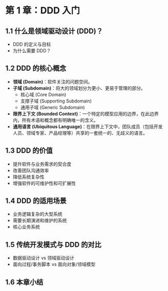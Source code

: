 # 第 1 章：DDD 入门

## 1.1 什么是领域驱动设计 (DDD)？
   - DDD 的定义与目标
   - 为什么需要 DDD？

## 1.2 DDD 的核心概念
   - **领域 (Domain)**：软件关注的问题空间。
   - **子域 (Subdomain)**：将大的领域划分为更小、更易于管理的部分。
     - 核心域 (Core Domain)
     - 支撑子域 (Supporting Subdomain)
     - 通用子域 (Generic Subdomain)
   - **限界上下文 (Bounded Context)**：一个特定的模型应用的边界，在此边界内，所有术语和概念都有明确唯一的含义。
   - **通用语言 (Ubiquitous Language)**：在限界上下文中，团队成员（包括开发人员、领域专家、产品经理等）共享的一套统一的、无歧义的语言。

## 1.3 DDD 的价值
   - 提升软件与业务需求的契合度
   - 改善团队沟通效率
   - 降低系统复杂性
   - 增强软件的可维护性和可扩展性

## 1.4 DDD 的适用场景
   - 业务逻辑复杂的大型系统
   - 需要长期演进和维护的系统
   - 核心业务系统

## 1.5 传统开发模式与 DDD 的对比
   - 数据驱动设计 vs 领域驱动设计
   - 面向过程/事务脚本 vs 面向对象/领域模型

## 1.6 本章小结 